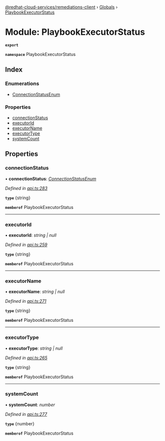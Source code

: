 [@redhat-cloud-services/remediations-client](../README.md) › [Globals](../globals.md) › [PlaybookExecutorStatus](playbookexecutorstatus.md)

# Module: PlaybookExecutorStatus

**`export`** 

**`namespace`** PlaybookExecutorStatus

## Index

### Enumerations

* [ConnectionStatusEnum](../enums/playbookexecutorstatus.connectionstatusenum.md)

### Properties

* [connectionStatus](playbookexecutorstatus.md#connectionstatus)
* [executorId](playbookexecutorstatus.md#executorid)
* [executorName](playbookexecutorstatus.md#executorname)
* [executorType](playbookexecutorstatus.md#executortype)
* [systemCount](playbookexecutorstatus.md#systemcount)

## Properties

###  connectionStatus

• **connectionStatus**: *[ConnectionStatusEnum](../enums/playbookexecutorstatus.connectionstatusenum.md)*

*Defined in [api.ts:283](https://github.com/RedHatInsights/javascript-clients/blob/master/packages/remediations/api.ts#L283)*

**`type`** {string}

**`memberof`** PlaybookExecutorStatus

___

###  executorId

• **executorId**: *string | null*

*Defined in [api.ts:259](https://github.com/RedHatInsights/javascript-clients/blob/master/packages/remediations/api.ts#L259)*

**`type`** {string}

**`memberof`** PlaybookExecutorStatus

___

###  executorName

• **executorName**: *string | null*

*Defined in [api.ts:271](https://github.com/RedHatInsights/javascript-clients/blob/master/packages/remediations/api.ts#L271)*

**`type`** {string}

**`memberof`** PlaybookExecutorStatus

___

###  executorType

• **executorType**: *string | null*

*Defined in [api.ts:265](https://github.com/RedHatInsights/javascript-clients/blob/master/packages/remediations/api.ts#L265)*

**`type`** {string}

**`memberof`** PlaybookExecutorStatus

___

###  systemCount

• **systemCount**: *number*

*Defined in [api.ts:277](https://github.com/RedHatInsights/javascript-clients/blob/master/packages/remediations/api.ts#L277)*

**`type`** {number}

**`memberof`** PlaybookExecutorStatus
